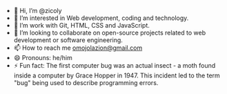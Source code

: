 - 👋 Hi, I’m @zicoly
- 👀 I’m interested in Web development, coding and technology.
- 🌱 I’m work with Git, HTML, CSS and JavaScript.
- 💞️ I’m looking to collaborate on open-source projects related to web development or software engineering.
- 📫 How to reach me omojolazion@gmail.com
- 😄 Pronouns: he/him
- ⚡ Fun fact: The first computer bug was an actual insect - a moth found inside a computer by Grace Hopper in 1947. This incident led to the term "bug" being used to describe programming errors.

<!---
zicoly/zicoly is a ✨ special ✨ repository because its `README.md` (this file) appears on your GitHub profile.
You can click the Preview link to take a look at your changes.
--->
